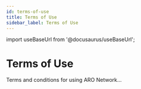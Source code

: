 ```yaml
---
id: terms-of-use
title: Terms of Use
sidebar_label: Terms of Use
---
```

import useBaseUrl from '@docusaurus/useBaseUrl';

# Terms of Use
Terms and conditions for using ARO Network...
